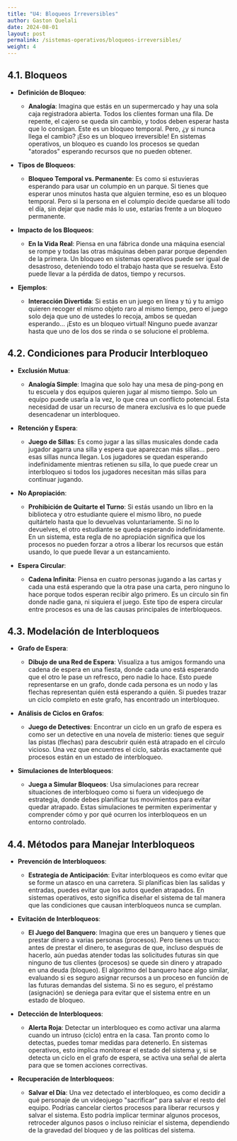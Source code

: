 ```yaml
---
title: "U4: Bloqueos Irreversibles"
author: Gaston Quelali
date: 2024-08-01
layout: post
permalink: /sistemas-operativos/bloqueos-irreversibles/
weight: 4
---
```


## 4.1. Bloqueos
- **Definición de Bloqueo**:
  - **Analogía**: Imagina que estás en un supermercado y hay una sola caja registradora abierta. Todos los clientes forman una fila. De repente, el cajero se queda sin cambio, y todos deben esperar hasta que lo consigan. Este es un bloqueo temporal. Pero, ¿y si nunca llega el cambio? ¡Eso es un bloqueo irreversible! En sistemas operativos, un bloqueo es cuando los procesos se quedan "atorados" esperando recursos que no pueden obtener.
  
- **Tipos de Bloqueos**:
  - **Bloqueo Temporal vs. Permanente**: Es como si estuvieras esperando para usar un columpio en un parque. Si tienes que esperar unos minutos hasta que alguien termine, eso es un bloqueo temporal. Pero si la persona en el columpio decide quedarse allí todo el día, sin dejar que nadie más lo use, estarías frente a un bloqueo permanente.
  
- **Impacto de los Bloqueos**:
  - **En la Vida Real**: Piensa en una fábrica donde una máquina esencial se rompe y todas las otras máquinas deben parar porque dependen de la primera. Un bloqueo en sistemas operativos puede ser igual de desastroso, deteniendo todo el trabajo hasta que se resuelva. Esto puede llevar a la pérdida de datos, tiempo y recursos.

- **Ejemplos**: 
  - **Interacción Divertida**: Si estás en un juego en línea y tú y tu amigo quieren recoger el mismo objeto raro al mismo tiempo, pero el juego solo deja que uno de ustedes lo recoja, ambos se quedan esperando... ¡Esto es un bloqueo virtual! Ninguno puede avanzar hasta que uno de los dos se rinda o se solucione el problema.

## 4.2. Condiciones para Producir Interbloqueo
- **Exclusión Mutua**:
  - **Analogía Simple**: Imagina que solo hay una mesa de ping-pong en tu escuela y dos equipos quieren jugar al mismo tiempo. Solo un equipo puede usarla a la vez, lo que crea un conflicto potencial. Esta necesidad de usar un recurso de manera exclusiva es lo que puede desencadenar un interbloqueo.

- **Retención y Espera**:
  - **Juego de Sillas**: Es como jugar a las sillas musicales donde cada jugador agarra una silla y espera que aparezcan más sillas... pero esas sillas nunca llegan. Los jugadores se quedan esperando indefinidamente mientras retienen su silla, lo que puede crear un interbloqueo si todos los jugadores necesitan más sillas para continuar jugando.

- **No Apropiación**:
  - **Prohibición de Quitarte el Turno**: Si estás usando un libro en la biblioteca y otro estudiante quiere el mismo libro, no puede quitártelo hasta que lo devuelvas voluntariamente. Si no lo devuelves, el otro estudiante se queda esperando indefinidamente. En un sistema, esta regla de no apropiación significa que los procesos no pueden forzar a otros a liberar los recursos que están usando, lo que puede llevar a un estancamiento.

- **Espera Circular**:
  - **Cadena Infinita**: Piensa en cuatro personas jugando a las cartas y cada una está esperando que la otra pase una carta, pero ninguno lo hace porque todos esperan recibir algo primero. Es un círculo sin fin donde nadie gana, ni siquiera el juego. Este tipo de espera circular entre procesos es una de las causas principales de interbloqueos.

## 4.3. Modelación de Interbloqueos
- **Grafo de Espera**:
  - **Dibujo de una Red de Espera**: Visualiza a tus amigos formando una cadena de espera en una fiesta, donde cada uno está esperando que el otro le pase un refresco, pero nadie lo hace. Esto puede representarse en un grafo, donde cada persona es un nodo y las flechas representan quién está esperando a quién. Si puedes trazar un ciclo completo en este grafo, has encontrado un interbloqueo.

- **Análisis de Ciclos en Grafos**:
  - **Juego de Detectives**: Encontrar un ciclo en un grafo de espera es como ser un detective en una novela de misterio: tienes que seguir las pistas (flechas) para descubrir quién está atrapado en el círculo vicioso. Una vez que encuentres el ciclo, sabrás exactamente qué procesos están en un estado de interbloqueo.

- **Simulaciones de Interbloqueos**:
  - **Juega a Simular Bloqueos**: Usa simulaciones para recrear situaciones de interbloqueo como si fuera un videojuego de estrategia, donde debes planificar tus movimientos para evitar quedar atrapado. Estas simulaciones te permiten experimentar y comprender cómo y por qué ocurren los interbloqueos en un entorno controlado.

## 4.4. Métodos para Manejar Interbloqueos
- **Prevención de Interbloqueos**:
  - **Estrategia de Anticipación**: Evitar interbloqueos es como evitar que se forme un atasco en una carretera. Si planificas bien las salidas y entradas, puedes evitar que los autos queden atrapados. En sistemas operativos, esto significa diseñar el sistema de tal manera que las condiciones que causan interbloqueos nunca se cumplan.

- **Evitación de Interbloqueos**:
  - **El Juego del Banquero**: Imagina que eres un banquero y tienes que prestar dinero a varias personas (procesos). Pero tienes un truco: antes de prestar el dinero, te aseguras de que, incluso después de hacerlo, aún puedas atender todas las solicitudes futuras sin que ninguno de tus clientes (procesos) se quede sin dinero y atrapado en una deuda (bloqueo). El algoritmo del banquero hace algo similar, evaluando si es seguro asignar recursos a un proceso en función de las futuras demandas del sistema. Si no es seguro, el préstamo (asignación) se deniega para evitar que el sistema entre en un estado de bloqueo.

- **Detección de Interbloqueos**:
  - **Alerta Roja**: Detectar un interbloqueo es como activar una alarma cuando un intruso (ciclo) entra en la casa. Tan pronto como lo detectas, puedes tomar medidas para detenerlo. En sistemas operativos, esto implica monitorear el estado del sistema y, si se detecta un ciclo en el grafo de espera, se activa una señal de alerta para que se tomen acciones correctivas.

- **Recuperación de Interbloqueos**:
  - **Salvar el Día**: Una vez detectado el interbloqueo, es como decidir a qué personaje de un videojuego "sacrificar" para salvar el resto del equipo. Podrías cancelar ciertos procesos para liberar recursos y salvar el sistema. Esto podría implicar terminar algunos procesos, retroceder algunos pasos o incluso reiniciar el sistema, dependiendo de la gravedad del bloqueo y de las políticas del sistema.
